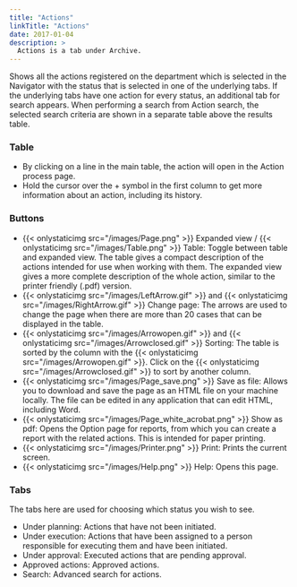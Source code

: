 ```yaml
---
title: "Actions"
linkTitle: "Actions"
date: 2017-01-04
description: >
  Actions is a tab under Archive.
---
```

Shows all the actions registered on the department which is selected in the Navigator with the status that is selected in one of the underlying tabs. If the underlying tabs have one action for every status, an additional tab for search appears. When performing a search from Action search, the selected search criteria are shown in a separate table above the results table.

### Table

- By clicking on a line in the main table, the action will open in the Action process page.
- Hold the cursor over the + symbol in the first column to get more information about an action, including its history.

### Buttons

- {{< onlystaticimg src="/images/Page.png" >}} Expanded view / {{< onlystaticimg src="/images/Table.png" >}} Table: Toggle between table and expanded view. The table gives a compact description of the actions intended for use when working with them. The expanded view gives a more complete description of the whole action, similar to the printer friendly (.pdf) version.
- {{< onlystaticimg src="/images/LeftArrow.gif" >}} and {{< onlystaticimg src="/images/RightArrow.gif" >}} Change page: The arrows are used to change the page when there are more than 20 cases that can be displayed in the table.
- {{< onlystaticimg src="/images/Arrowopen.gif" >}} and {{< onlystaticimg src="/images/Arrowclosed.gif" >}} Sorting: The table is sorted by the column with the {{< onlystaticimg src="/images/Arrowopen.gif" >}}. Click on the {{< onlystaticimg src="/images/Arrowclosed.gif" >}} to sort by another column.
- {{< onlystaticimg src="/images/Page_save.png" >}} Save as file: Allows you to download and save the page as an HTML file on your machine locally. The file can be edited in any application that can edit HTML, including Word.
- {{< onlystaticimg src="/images/Page_white_acrobat.png" >}} Show as pdf: Opens the Option page for reports, from which you can create a report with the related actions. This is intended for paper printing.
- {{< onlystaticimg src="/images/Printer.png" >}} Print: Prints the current screen.
- {{< onlystaticimg src="/images/Help.png" >}} Help: Opens this page.

### Tabs

The tabs here are used for choosing which status you wish to see.

- Under planning: Actions that have not been initiated.
- Under execution: Actions that have been assigned to a person responsible for executing them and have been initiated.
- Under approval: Executed actions that are pending approval.
- Approved actions: Approved actions.
- Search: Advanced search for actions.
